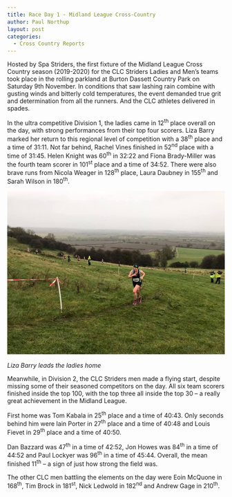 ```yaml
---
title: Race Day 1 - Midland League Cross-Country
author: Paul Northup
layout: post
categories:
  - Cross Country Reports
---
```


Hosted by Spa Striders, the first fixture of the Midland League Cross Country season (2019-2020) for the CLC Striders Ladies and Men’s teams took place in the rolling parkland at Burton Dassett Country Park on Saturday 9th November. In conditions that saw lashing rain combine with gusting winds and bitterly cold temperatures, the event demanded true grit and determination from all the runners. And the CLC athletes delivered in spades.

In the ultra competitive Division 1, the ladies came in 12<sup>th</sup> place overall on the day, with strong performances from their top four scorers. Liza Barry marked her return to this regional level of competition with a 38<sup>th</sup> place and a time of 31:11. Not far behind, Rachel Vines finished in 52<sup>nd</sup> place with a time of 31:45. Helen Knight was 60<sup>th</sup> in 32:22 and Fiona Brady-Miller was the fourth team scorer in 101<sup>st</sup> place and a time of 34:52. There were also brave runs from Nicola Weager in 128<sup>th</sup> place, Laura Daubney in 155<sup>th</sup> and Sarah Wilson in 180<sup>th</sup>.

<img src="/images/2019/11/Liza-Barry-9.11.19.jpg" alt="Liza Barry leads the ladies home"/>

_Liza Barry leads the ladies home_

Meanwhile, in Division 2, the CLC Striders men made a flying start, despite missing some of their seasoned competitors on the day. All six team scorers finished inside the top 100, with the top three all inside the top 30 – a really great achievement in the Midland League.&nbsp;

First home was Tom Kabala in 25<sup>th</sup>&nbsp;place and a time of 40:43. Only seconds behind him were Iain Porter in 27<sup>th</sup>&nbsp;place and a time of 40:48 and Louis Fievet in 29<sup>th</sup>&nbsp;place and a time of 40:50.

Dan Bazzard was 47<sup>th</sup>&nbsp;in a time of 42:52, Jon Howes was 84<sup>th</sup>&nbsp;in a time of 44:52 and Paul Lockyer was 96<sup>th</sup>&nbsp;in a time of 45:44. Overall, the mean finished 11<sup>th</sup>&nbsp;– a sign of just how strong the field was.

The other CLC men battling the elements on the day were Eoin McQuone in 168<sup>th</sup>, Tim Brock in 181<sup>st</sup>, Nick Ledwold in 182<sup>nd</sup>&nbsp;and Andrew Gage in 210<sup>th</sup>.
